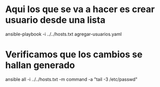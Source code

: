 # Aqui los que se va a hacer es crear usuario desde una lista
ansible-playbook -i ../../hosts.txt agregar-usuarios.yaml

# Verificamos que los cambios se hallan generado
ansible all -i ../../hosts.txt -m command -a "tail -3 /etc/passwd"